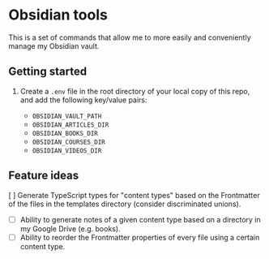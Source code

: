 # Obsidian tools

This is a set of commands that allow me to more easily and conveniently manage my Obsidian vault.

## Getting started

1. Create a `.env` file in the root directory of your local copy of this repo, and add the following key/value pairs:

    - `OBSIDIAN_VAULT_PATH`
    - `OBSIDIAN_ARTICLES_DIR`
    - `OBSIDIAN_BOOKS_DIR`
    - `OBSIDIAN_COURSES_DIR`
    - `OBSIDIAN_VIDEOS_DIR`

## Feature ideas

[ ] Generate TypeScript types for "content types" based on the Frontmatter of the files in the templates directory (consider discriminated unions).
- [ ] Ability to generate notes of a given content type based on a directory in my Google Drive (e.g. books).
- [ ] Ability to reorder the Frontmatter properties of every file using a certain content type.